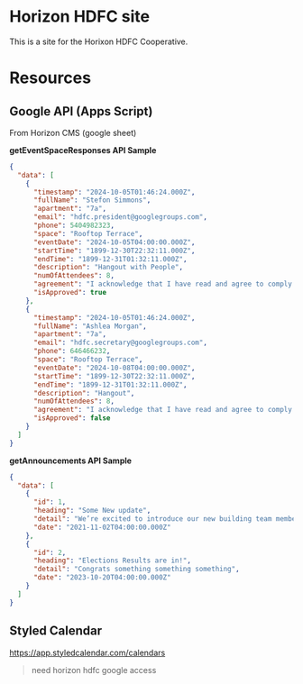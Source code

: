 # Horizon HDFC site

This is a site for the Horixon HDFC Cooperative.


# Resources

## Google API (Apps Script)
From Horizon CMS (google sheet)

**getEventSpaceResponses API Sample**


```json
{
  "data": [
    {
      "timestamp": "2024-10-05T01:46:24.000Z",
      "fullName": "Stefon Simmons",
      "apartment": "7a",
      "email": "hdfc.president@googlegroups.com",
      "phone": 5404982323,
      "space": "Rooftop Terrace",
      "eventDate": "2024-10-05T04:00:00.000Z",
      "startTime": "1899-12-30T22:32:11.000Z",
      "endTime": "1899-12-31T01:32:11.000Z",
      "description": "Hangout with People",
      "numOfAttendees": 8,
      "agreement": "I acknowledge that I have read and agree to comply with Horizon HDFC’s building policies for event and space usage.",
      "isApproved": true
    },
    {
      "timestamp": "2024-10-05T01:46:24.000Z",
      "fullName": "Ashlea Morgan",
      "apartment": "7a",
      "email": "hdfc.secretary@googlegroups.com",
      "phone": 646466232,
      "space": "Rooftop Terrace",
      "eventDate": "2024-10-08T04:00:00.000Z",
      "startTime": "1899-12-30T22:32:11.000Z",
      "endTime": "1899-12-31T01:32:11.000Z",
      "description": "Hangout",
      "numOfAttendees": 8,
      "agreement": "I acknowledge that I have read and agree to comply with Horizon HDFC’s building policies for event and space usage.",
      "isApproved": false
    }
  ]
}
```

**getAnnouncements API Sample**


```json
{
  "data": [
    {
      "id": 1,
      "heading": "Some New update",
      "detail": "We’re excited to introduce our new building team members: Sabrina, our super, and Travis, our porter! They’ll be helping to keep the building running smoothly and are eager to meet everyone in the community. Beautiful work so far. you do wonderful work you two, OK?",
      "date": "2021-11-02T04:00:00.000Z"
    },
    {
      "id": 2,
      "heading": "Elections Results are in!",
      "detail": "Congrats something something something",
      "date": "2023-10-20T04:00:00.000Z"
    }
  ]
}
```

## Styled Calendar
https://app.styledcalendar.com/calendars

> need horizon hdfc google access
